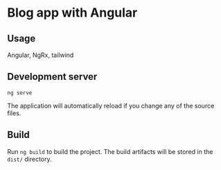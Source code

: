 # Blog app with Angular

## Usage

Angular, NgRx, tailwind

## Development server

`ng serve` 

The application will automatically reload if you change any of the source files.


## Build

Run `ng build` to build the project. The build artifacts will be stored in the `dist/` directory.




